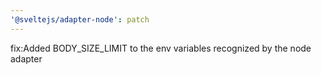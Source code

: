 ```yaml
---
'@sveltejs/adapter-node': patch
---
```


fix:Added BODY_SIZE_LIMIT to the env variables recognized by the node adapter
